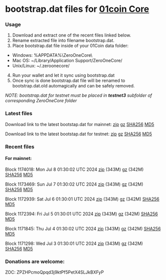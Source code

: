 # bootstrap.dat files for [01coin Core](https://01coin.io)

### Usage

1. Download and extract one of the recent files linked below.
2. Rename extracted file into filename bootstrap.dat.
3. Place bootstrap.dat file inside of your 01Coin data folder:
 - Windows: %APPDATA%\ZeroOneCore\
 - Mac OS: ~/Library/Application Support/ZeroOneCore/
 - Unix/Linux: ~/.zeroonecore/
4. Run your wallet and let it sync using bootstrap.dat
5. Once sync is done bootstrap.dat file will be renamed to bootstrap.dat.old automagically and can be safely removed.

_NOTE: bootstrap.dat for testnet must be placed in **testnet3** subfolder of corresponding ZeroOneCore folder_

### Latest files
Download link to the latest bootstap.dat for mainnet: [zip](https://files.01coin.io/mainnet/bootstrap.dat.zip) [gz](https://files.01coin.io/mainnet/bootstrap.dat.tar.gz) [SHA256](https://files.01coin.io/mainnet/sha256.txt) [MD5](https://files.01coin.io/mainnet/md5.txt)

Download link to the latest bootstap.dat for testnet: [zip](https://files.01coin.io/testnet/bootstrap.dat.zip) [gz](https://files.01coin.io/testnet/bootstrap.dat.tar.gz) [SHA256](https://files.01coin.io/testnet/sha256.txt) [MD5](https://files.01coin.io/testnet/md5.txt)

### Recent files

#### For mainnet:

Block 1174018: Mon Jul  8 01:30:02 UTC 2024 [zip](https://files.01coin.io/mainnet/2024-07-08/bootstrap.dat.zip) (343M) [gz](https://files.01coin.io/mainnet/2024-07-08/bootstrap.dat.tar.gz) (342M) [SHA256](https://files.01coin.io/mainnet/2024-07-08/sha256.txt) [MD5](https://files.01coin.io/mainnet/2024-07-08/md5.txt)

Block 1173469: Sun Jul  7 01:30:02 UTC 2024 [zip](https://files.01coin.io/mainnet/2024-07-07/bootstrap.dat.zip) (343M) [gz](https://files.01coin.io/mainnet/2024-07-07/bootstrap.dat.tar.gz) (342M) [SHA256](https://files.01coin.io/mainnet/2024-07-07/sha256.txt) [MD5](https://files.01coin.io/mainnet/2024-07-07/md5.txt)

Block 1172939: Sat Jul  6 01:30:01 UTC 2024 [zip](https://files.01coin.io/mainnet/2024-07-06/bootstrap.dat.zip) (343M) [gz](https://files.01coin.io/mainnet/2024-07-06/bootstrap.dat.tar.gz) (342M) [SHA256](https://files.01coin.io/mainnet/2024-07-06/sha256.txt) [MD5](https://files.01coin.io/mainnet/2024-07-06/md5.txt)

Block 1172394: Fri Jul  5 01:30:01 UTC 2024 [zip](https://files.01coin.io/mainnet/2024-07-05/bootstrap.dat.zip) (343M) [gz](https://files.01coin.io/mainnet/2024-07-05/bootstrap.dat.tar.gz) (342M) [SHA256](https://files.01coin.io/mainnet/2024-07-05/sha256.txt) [MD5](https://files.01coin.io/mainnet/2024-07-05/md5.txt)

Block 1171845: Thu Jul  4 01:30:02 UTC 2024 [zip](https://files.01coin.io/mainnet/2024-07-04/bootstrap.dat.zip) (343M) [gz](https://files.01coin.io/mainnet/2024-07-04/bootstrap.dat.tar.gz) (342M) [SHA256](https://files.01coin.io/mainnet/2024-07-04/sha256.txt) [MD5](https://files.01coin.io/mainnet/2024-07-04/md5.txt)

Block 1171298: Wed Jul  3 01:30:01 UTC 2024 [zip](https://files.01coin.io/mainnet/2024-07-03/bootstrap.dat.zip) (343M) [gz](https://files.01coin.io/mainnet/2024-07-03/bootstrap.dat.tar.gz) (342M) [SHA256](https://files.01coin.io/mainnet/2024-07-03/sha256.txt) [MD5](https://files.01coin.io/mainnet/2024-07-03/md5.txt)


### Donations are welcome:

ZOC: ZPZHPcmoQpqd3j9ktPf5PetX4SLJkBXFyP
